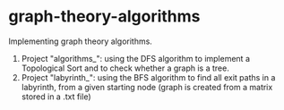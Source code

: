 # graph-theory-algorithms

Implementing graph theory algorithms.

1. Project "algorithms_": using the DFS algorithm to implement a Topological Sort and to check whether a graph is a tree. 
2. Project "labyrinth_": using the BFS algorithm to find all exit paths in a labyrinth, from a given starting node (graph is created from a matrix stored in a .txt file)